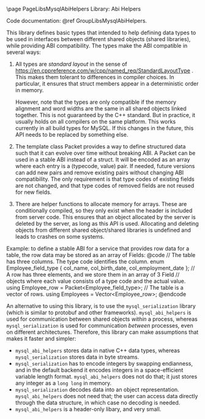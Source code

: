 \page PageLibsMysqlAbiHelpers Library: Abi Helpers

<!---
Copyright (c) 2024, 2025, Oracle and/or its affiliates.
//
This program is free software; you can redistribute it and/or modify
it under the terms of the GNU General Public License, version 2.0,
as published by the Free Software Foundation.
//
This program is designed to work with certain software (including
but not limited to OpenSSL) that is licensed under separate terms,
as designated in a particular file or component or in included license
documentation.  The authors of MySQL hereby grant you an additional
permission to link the program and your derivative works with the
separately licensed software that they have either included with
the program or referenced in the documentation.
//
This program is distributed in the hope that it will be useful,
but WITHOUT ANY WARRANTY; without even the implied warranty of
MERCHANTABILITY or FITNESS FOR A PARTICULAR PURPOSE.  See the
GNU General Public License, version 2.0, for more details.
//
You should have received a copy of the GNU General Public License
along with this program; if not, write to the Free Software
Foundation, Inc., 51 Franklin St, Fifth Floor, Boston, MA 02110-1301  USA.
-->


<!--
MySQL Library: Abi Helpers
==========================
-->

Code documentation: @ref GroupLibsMysqlAbiHelpers.

This library defines basic types that intended to help defining data types to be
used in interfaces between different shared objects (shared libraries), while
providing ABI compatibility. The types make the ABI compatible in several ways:

 1. All types are *standard layout* in the sense of
    https://en.cppreference.com/w/cpp/named_req/StandardLayoutType . This makes
    them tolerant to differences in compiler choices. In particular, it ensures
    that struct members appear in a deterministic order in  memory.

    However, note that the types are only compatible if the memory alignment and
    word widths are the same in all shared objects linked together. This is not
    guaranteed by the C++ standard. But in practice, it usually holds on all
    compilers on the same platform. This works currently in all build types for
    MySQL. If this changes in the future, this API needs to be replaced by
    something else.

 2. The template class Packet provides a way to define structured data such
    that it can evolve over time without breaking ABI. A Packet can be used in
    a stable ABI instead of a struct. It will be encoded as an array where each
    entry is a (typecode, value) pair. If needed, future versions can add new
    pairs and remove existing pairs without changing ABI compatibility. The only
    requirement is that type codes of existing fields are not changed, and that
    type codes of removed fields are not reused for new fields.

 3. There are helper functions to allocate memory for arrays. These are
    conditionally compiled, so they only exist when the header is included from
    server code. This ensures that an object allocated by the server is deleted
    by the server, as long as this API is used. Allocating and deleting objects
    from different shared object/shared libraries is undefined and leads to
    crashes on some systems.

Example: to define a stable ABI for a service that provides row data for a
table, the row data may be stored as an array of Fields:
@code
  // The table has three columns. The type code identifies the column.
  enum Employee_field_type { col_name, col_birth_date, col_employment_date };
  // A row has three elements, and we store them in an array of 3 Field
  // objects where each value consists of a type code and the actual value.
  using Employee_row = Packet<Employee_field_type>;
  // The table is a vector of rows.
  using Employees = Vector<Employee_row>;
@endcode

An alternative to using this library, is to use the `mysql_serialization`
library (which is similar to protobuf and other frameworks). `mysql_abi_helpers`
is used for communication between shared objects *within* a process, whereas
`mysql_serialization` is used for communication *between* processes, even on
different architectures. Therefore, this library can make assumptions that makes
it faster and simpler:
- `mysql_abi_helpers` stores data in native C++ data types, whereas
  `mysql_serialization` stores data in byte streams.
- `mysql_serialization` has to encode integers by swapping endianness, and in
  the default backend it encodes integers in a space-efficient variable length
  format. `mysql_abi_helpers` does not do that; it just stores any integer as a
  `long long` in memory.
- `mysql_serialization` decodes data into an object representation.
  `mysql_abi_helpers` does not need that; the user can access data directly
  through the data structure, in which case no decoding is needed.
- `mysql_abi_helpers` is a header-only libary, and very small.
